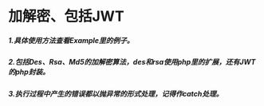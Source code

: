 # 加解密、包括JWT

##### 1.具体使用方法查看Example里的例子。
##### 2.包括Des、Rsa、Md5的加解密算法，des和rsa使用php里的扩展，还有JWT的php封装。
##### 3.执行过程中产生的错误都以抛异常的形式处理，记得作catch处理。


    